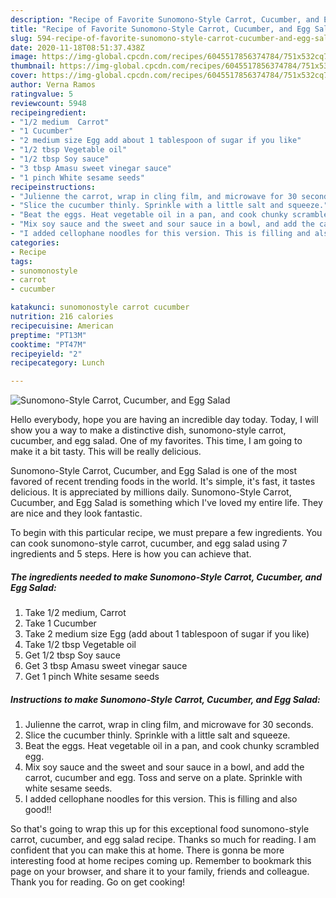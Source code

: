 ```yaml
---
description: "Recipe of Favorite Sunomono-Style Carrot, Cucumber, and Egg Salad"
title: "Recipe of Favorite Sunomono-Style Carrot, Cucumber, and Egg Salad"
slug: 594-recipe-of-favorite-sunomono-style-carrot-cucumber-and-egg-salad
date: 2020-11-18T08:51:37.438Z
image: https://img-global.cpcdn.com/recipes/6045517856374784/751x532cq70/sunomono-style-carrot-cucumber-and-egg-salad-recipe-main-photo.jpg
thumbnail: https://img-global.cpcdn.com/recipes/6045517856374784/751x532cq70/sunomono-style-carrot-cucumber-and-egg-salad-recipe-main-photo.jpg
cover: https://img-global.cpcdn.com/recipes/6045517856374784/751x532cq70/sunomono-style-carrot-cucumber-and-egg-salad-recipe-main-photo.jpg
author: Verna Ramos
ratingvalue: 5
reviewcount: 5948
recipeingredient:
- "1/2 medium  Carrot"
- "1 Cucumber"
- "2 medium size Egg add about 1 tablespoon of sugar if you like"
- "1/2 tbsp Vegetable oil"
- "1/2 tbsp Soy sauce"
- "3 tbsp Amasu sweet vinegar sauce"
- "1 pinch White sesame seeds"
recipeinstructions:
- "Julienne the carrot, wrap in cling film, and microwave for 30 seconds."
- "Slice the cucumber thinly. Sprinkle with a little salt and squeeze."
- "Beat the eggs. Heat vegetable oil in a pan, and cook chunky scrambled egg."
- "Mix soy sauce and the sweet and sour sauce in a bowl, and add the carrot, cucumber and egg. Toss and serve on a plate. Sprinkle with white sesame seeds."
- "I added cellophane noodles for this version. This is filling and also good!!"
categories:
- Recipe
tags:
- sunomonostyle
- carrot
- cucumber

katakunci: sunomonostyle carrot cucumber 
nutrition: 216 calories
recipecuisine: American
preptime: "PT13M"
cooktime: "PT47M"
recipeyield: "2"
recipecategory: Lunch

---
```



![Sunomono-Style Carrot, Cucumber, and Egg Salad](https://img-global.cpcdn.com/recipes/6045517856374784/751x532cq70/sunomono-style-carrot-cucumber-and-egg-salad-recipe-main-photo.jpg)

Hello everybody, hope you are having an incredible day today. Today, I will show you a way to make a distinctive dish, sunomono-style carrot, cucumber, and egg salad. One of my favorites. This time, I am going to make it a bit tasty. This will be really delicious.



Sunomono-Style Carrot, Cucumber, and Egg Salad is one of the most favored of recent trending foods in the world. It's simple, it's fast, it tastes delicious. It is appreciated by millions daily. Sunomono-Style Carrot, Cucumber, and Egg Salad is something which I've loved my entire life. They are nice and they look fantastic.


To begin with this particular recipe, we must prepare a few ingredients. You can cook sunomono-style carrot, cucumber, and egg salad using 7 ingredients and 5 steps. Here is how you can achieve that.

<!--inarticleads1-->

##### The ingredients needed to make Sunomono-Style Carrot, Cucumber, and Egg Salad:

1. Take 1/2 medium,  Carrot
1. Take 1 Cucumber
1. Take 2 medium size Egg (add about 1 tablespoon of sugar if you like)
1. Take 1/2 tbsp Vegetable oil
1. Get 1/2 tbsp Soy sauce
1. Get 3 tbsp Amasu sweet vinegar sauce
1. Get 1 pinch White sesame seeds




<!--inarticleads2-->

##### Instructions to make Sunomono-Style Carrot, Cucumber, and Egg Salad:

1. Julienne the carrot, wrap in cling film, and microwave for 30 seconds.
1. Slice the cucumber thinly. Sprinkle with a little salt and squeeze.
1. Beat the eggs. Heat vegetable oil in a pan, and cook chunky scrambled egg.
1. Mix soy sauce and the sweet and sour sauce in a bowl, and add the carrot, cucumber and egg. Toss and serve on a plate. Sprinkle with white sesame seeds.
1. I added cellophane noodles for this version. This is filling and also good!!




So that's going to wrap this up for this exceptional food sunomono-style carrot, cucumber, and egg salad recipe. Thanks so much for reading. I am confident that you can make this at home. There is gonna be more interesting food at home recipes coming up. Remember to bookmark this page on your browser, and share it to your family, friends and colleague. Thank you for reading. Go on get cooking!
